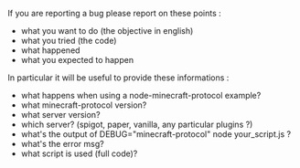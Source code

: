 If you are reporting a bug please report on these points :

* what you want to do (the objective in english)
* what you tried (the code)
* what happened
* what you expected to happen

In particular it will be useful to provide these informations :

* what happens when using a node-minecraft-protocol example?
* what minecraft-protocol version?
* what server version?
* which server? (spigot, paper, vanilla, any particular plugins ?)
* what's the output of DEBUG="minecraft-protocol" node your_script.js ?
* what's the error msg?
* what script is used (full code)?
